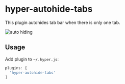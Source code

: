 # hyper-autohide-tabs

This plugin autohides tab bar when there is only one tab.

![auto hiding](http://i.imgur.com/PVWCjO6.gif)

## Usage

Add plugin to `~/.hyper.js`:

```js
plugins: [
  'hyper-autohide-tabs'
]
```
